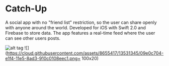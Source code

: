 # Catch-Up
A social app with no "friend list" restriction, so the user can share openly with anyone around the world. Developed for iOS with Swift 2.0 and Firebase to store data. The app features a real-time feed where the user can see other users posts. 


![alt tag](https://cloud.githubusercontent.com/assets/8655417/13531345/09e0c704-e1f4-11e5-8ad3-910c0108eec1.png)
![](https://cloud.githubusercontent.com/assets/8655417/13531345/09e0c704-e1f4-11e5-8ad3-910c0108eec1.png= 100x20)
